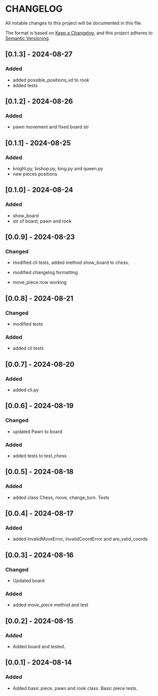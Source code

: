 # CHANGELOG

All notable changes to this project will be documented in this file.

The format is based on [Keep a Changelog](https://keepachangelog.com/en/1.0.0/),
and this project adheres to [Semantic Versioning](https://semver.org/spec/v2.0.0.html).


## [0.1.3] - 2024-08-27
### Added

- added possible_positions_vd to rook
- added tests

## [0.1.2] - 2024-08-26
### Added

- pawn movement and fixed board str

## [0.1.1] - 2024-08-25
### Added

- knight.py, bishop.py, king.py and queen.py
- new pieces positions

## [0.1.0] - 2024-08-24
### Added

- show_board
- str of board, pawn and rook

## [0.0.9] - 2024-08-23
### Changed

- modified cli tests, added method show_board to chess.

- modified changelog formatting

- move_piece now working

## [0.0.8] - 2024-08-21
### Changed
- modified tests

### Added
- added cli tests

## [0.0.7] - 2024-08-20
### Added
- added cli.py

## [0.0.6] - 2024-08-19
### Changed
- updated Pawn to board

### Added
- added tests to test_chess

## [0.0.5] - 2024-08-18
### Added
- added class Chess, move, change_turn. Tests

## [0.0.4] - 2024-08-17
### Added
- added InvalidMoveError, InvalidCoordError and are_valid_coords

## [0.0.3] - 2024-08-16
### Changed
- Updated board

### Added
- added move_piece method and test

## [0.0.2] - 2024-08-15
### Added
- Added board and tested.

## [0.0.1] - 2024-08-14
### Added
- Added basic piece, pawn and rook class. Basic piece tests.